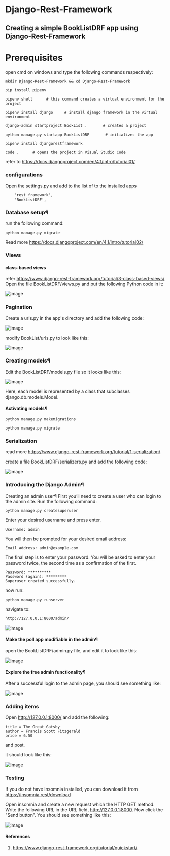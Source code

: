 # Django-Rest-Framework
## Creating a simple BookListDRF app using Django-Rest-Framework
# Prerequisites
open cmd on windows and type the following commands respectively:

    mkdir Django-Rest-Framework && cd Django-Rest-Framework
    
    pip install pipenv

    pipenv shell      # this command creates a virtual environment for the project
    
    pipenv install django     # install django framework in the virtual environment
    
    django-admin startproject BookList .       # creates a project
    
    python manage.py startapp BookListDRF       # initializes the app
    
    pipenv install djangorestframework
    
    code .      # opens the project in Visual Studio Code
    
refer to https://docs.djangoproject.com/en/4.1/intro/tutorial01/
    
### configurations
Open the settings.py and add to the list of to the installed apps 
        
        'rest_framework',
        'BookListDRF',

### Database setup¶
run the following command:

    python manage.py migrate

Read more https://docs.djangoproject.com/en/4.1/intro/tutorial02/
### Views
#### class-based views
refer https://www.django-rest-framework.org/tutorial/3-class-based-views/
Open the file BookListDRF/views.py and put the following Python code in it:

![image](images/views.PNG)

### Pagination
Create a urls.py in the app's directory and add the following code:

![image](images/urls.PNG)

modify BookList/urls.py to look like this:

![image](images/bkl-urls.PNG)

### Creating models¶
Edit the BookListDRF/models.py file so it looks like this:

![image](images/models.PNG)

Here, each model is represented by a class that subclasses django.db.models.Model.

#### Activating models¶
    python manage.py makemigrations

    python manage.py migrate

### Serialization
read more https://www.django-rest-framework.org/tutorial/1-serialization/

create a file BookListDRF/serializers.py and add the following code:

![image](images/serializers.PNG)

### Introducing the Django Admin¶
Creating an admin user¶
First you’ll need to create a user who can login to the admin site. Run the following command:

    python manage.py createsuperuser

Enter your desired username and press enter.

    Username: admin

You will then be prompted for your desired email address:

    Email address: admin@example.com

The final step is to enter your password. You will be asked to enter your password twice, the second time as a confirmation of the first.

    Password: **********
    Password (again): *********
    Superuser created successfully.

now run:

    python manage.py runserver

navigate to:

    http://127.0.0.1:8000/admin/

![image](images/d-admin.PNG)

#### Make the poll app modifiable in the admin¶
open the BookListDRF/admin.py file, and edit it to look like this:

![image](images/admin.PNG)

#### Explore the free admin functionality¶
After a successful login to the admin page, you should see something like:

![image](images/dash.PNG)


### Adding items 

Open http://127.0.0.1:8000/ and add the following:

    title = The Great Gatsby
    author = Francis Scott Fitzgerald
    price = 6.50
and post.

it should look like this:

![image](images/API.PNG)

### Testing
If you do not have Insomnia installed, you can download it from https://insomnia.rest/download

Open insomnia and create a new request which the HTTP GET method. Write the following URL in the URL field, http://127.0.0.1:8000. Now click the "Send button". You should see something like this:

![image](images/test.PNG)

#### References
1) https://www.django-rest-framework.org/tutorial/quickstart/

